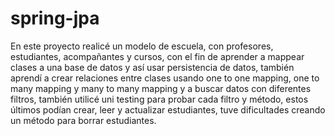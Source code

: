 # spring-jpa

En este proyecto realicé un modelo de escuela, con profesores, estudiantes, acompañantes y cursos, con el fin de aprender a mappear clases a una base de datos y así usar persistencia de datos, también aprendí a crear relaciones entre clases usando one to one mapping, one to many mapping y many to many mapping y a buscar datos con diferentes filtros, también utilicé uni testing para probar cada filtro y método, estos últimos podían crear, leer y actualizar estudiantes, tuve dificultades creando un método para borrar estudiantes.
